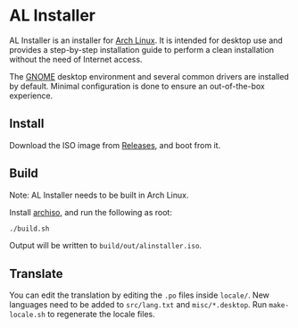 AL Installer
============
AL Installer is an installer for [Arch Linux](https://www.archlinux.org/). It is
intended for desktop use and provides a step-by-step installation guide to
perform a clean installation without the need of Internet access.

The [GNOME](https://www.gnome.org/) desktop environment and several common
drivers are installed by default. Minimal configuration is done to ensure an
out-of-the-box experience.

## Install

Download the ISO image from [Releases](../../releases), and boot from it.

## Build

Note: AL Installer needs to be built in Arch Linux.

Install [archiso](https://www.archlinux.org/packages/?name=archiso), and run the
following as root:

```sh
./build.sh
```

Output will be written to `build/out/alinstaller.iso`.

## Translate

You can edit the translation by editing the `.po` files inside `locale/`. New
languages need to be added to `src/lang.txt` and `misc/*.desktop`. Run
`make-locale.sh` to regenerate the locale files.
